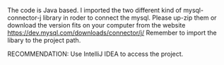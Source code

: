 The code is Java based. I imported the two different kind of mysql-connector-j library in roder to connect the mysql. 
Please up-zip them or download the version fits on your computer from the website https://dev.mysql.com/downloads/connector/j/
Remember to import the libary to the project path.

RECOMMENDATION: Use IntelliJ IDEA to access the project.
